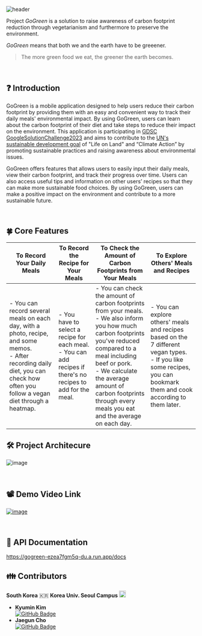 ![header](https://capsule-render.vercel.app/api?type=waving&height=300&color=21825C&section=header&text=GoGreen&fontSize=60&fontAlign=20&fontAlignY=60)

Project _GoGreen_ is a solution to raise awareness of carbon footprint reduction through vegetarianism and furthermore to preserve the environment.

_GoGreen_ means that both we and the earth have to be greeener.

> The more green food we eat, the greener the earth becomes.

<br/>

## ❓ Introduction

GoGreen is a mobile application designed to help users reduce their carbon footprint by providing them with an easy and convenient way to track their daily meals' environmental impact. By using GoGreen, users can learn about the carbon footprint of their diet and take steps to reduce their impact on the environment. This application is participating in [GDSC GoogleSolutionChallenge2023](https://developers.google.com/community/gdsc-solution-challenge) and aims to contribute to the [UN's sustainable development goal](https://developers.google.com/community/gdsc-solution-challenge/UN-goals) of "Life on Land" and “Climate Action” by promoting sustainable practices and raising awareness about environmental issues.

GoGreen offers features that allows users to easily input their daily meals, view their carbon footprint, and track their progress over time. Users can also access useful tips and information on other users’ recipes so that they can make more sustainable food choices. By using GoGreen, users can make a positive impact on the environment and contribute to a more sustainable future.

<br/>

## 🍀 Core Features

| To Record Your Daily Meals                                                                                                                                                                     | To Record the Recipe for Your Meals                                                                                       | To Check the Amount of Carbon Footprints from Your Meals                                                                                                                                                                                                                                               | To Explore Others' Meals and Recipes                                                                                                                                              |
| ---------------------------------------------------------------------------------------------------------------------------------------------------------------------------------------------- | ------------------------------------------------------------------------------------------------------------------------- | ------------------------------------------------------------------------------------------------------------------------------------------------------------------------------------------------------------------------------------------------------------------------------------------------------ | --------------------------------------------------------------------------------------------------------------------------------------------------------------------------------- |
| - You can record several meals on each day, with a photo, recipe, and some memos. <br/> - After recording daily diet, you can check how often you follow a vegan diet through a heatmap. <br/> | - You have to select a recipe for each meal. <br/> - You can add recipes if there's no recipes to add for the meal. <br/> | - You can check the amount of carbon footprints from your meals. <br/> - We also inform you how much carbon footprints you've reduced compared to a meal including beef or pork. <br/> - We calculate the average amount of carbon footprints through every meals you eat and the average on each day. | - You can explore others' meals and recipes based on the 7 different vegan types. <br/> - If you like some recipes, you can bookmark them and cook according to them later. <br/> |

## 🛠 Project Architecure

![image](https://user-images.githubusercontent.com/81142151/228294839-0dc0e9be-e320-4714-8c4d-d45cdc5386cd.png)

   <br/>

## 📽 Demo Video Link

[![image](https://user-images.githubusercontent.com/81142151/229040590-ca0a6be7-307b-4286-aa6f-1d218cb1c748.png)](https://youtu.be/7R4fGtSjgHs)

 <br/>

## 📲 API Documentation

https://gogreen-ezea7fgm5q-du.a.run.app/docs


## 👪 Contributors

**South Korea** 🇰🇷
**Korea Univ. Seoul Campus** <img src="https://upload.wikimedia.org/wikipedia/ko/thumb/3/34/%EA%B3%A0%EB%A0%A4%EB%8C%80%ED%95%99%EA%B5%90_%EB%A1%9C%EA%B3%A0.svg/400px-%EA%B3%A0%EB%A0%A4%EB%8C%80%ED%95%99%EA%B5%90_%EB%A1%9C%EA%B3%A0.svg.png?20201002132654" width="18" />

- **Kyumin Kim**  
  [![GitHub Badge](https://img.shields.io/badge/GitHub-181717?&logo=GitHub&logoColor=white&style=for-the-badge&link=https://github.com/KY00KIM)](https://github.com/KY00KIM)
- **Jaegun Cho**  
  [![GitHub Badge](https://img.shields.io/badge/GitHub-181717?&logo=GitHub&logoColor=white&style=for-the-badge&link=https://github.com/worjs)](https://github.com/worjs)
